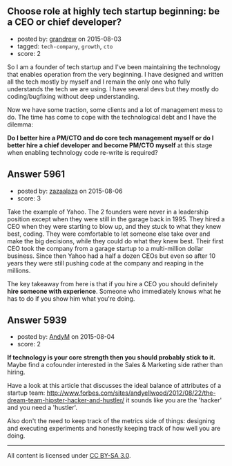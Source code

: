 ## Choose role at highly tech startup beginning: be a CEO or chief developer?

- posted by: [grandrew](https://stackexchange.com/users/494360/grandrew) on 2015-08-03
- tagged: `tech-company`, `growth`, `cto`
- score: 2

So I am a founder of tech startup and I've been maintaining the technology that enables operation from the very beginning. I have designed and written all the tech mostly by myself and I remain the only one who fully understands the tech we are using. I have several devs but they mostly do coding/bugfixing without deep understanding.

Now we have some traction, some clients and a lot of management mess to do. The time has come to cope with the technological debt and I have the dilemma:

**Do I better hire a PM/CTO and do core tech management myself or do I better hire a chief developer and become PM/CTO myself** at this stage when enabling technology code re-write is required?




## Answer 5961

- posted by: [zazaalaza](https://stackexchange.com/users/4672194/zazaalaza) on 2015-08-06
- score: 3

Take the example of Yahoo. The 2 founders were never in a leadership position except when they were still in the garage back in 1995. They hired a CEO when they were starting to blow up, and they stuck to what they knew best, coding. They were comfortable to let someone else take over and make the big decisions, while they could do what they knew best. Their first CEO took the company from a garage startup to a multi-million dollar business. Since then Yahoo had a half a dozen CEOs but even so after 10 years they were still pushing code at the company and reaping in the millions.

The key takeaway from here is that if you hire a CEO you should definitely **hire someone with experience**. Someone who immediately knows what he has to do if you show him what you're doing.


## Answer 5939

- posted by: [AndyM](https://stackexchange.com/users/6787/andym) on 2015-08-04
- score: 2

**If technology is your core strength then you should probably stick to it.**
Maybe find a cofounder interested in the Sales & Marketing side rather than hiring.

Have a look at this article that discusses the ideal balance of attributes of a startup team: http://www.forbes.com/sites/andyellwood/2012/08/22/the-dream-team-hipster-hacker-and-hustler/ it sounds like you are the 'hacker' and you need a 'hustler'.

Also don't the need to keep track of the metrics side of things: designing and executing experiments and honestly keeping track of how well you are doing.



---

All content is licensed under [CC BY-SA 3.0](https://creativecommons.org/licenses/by-sa/3.0/).
